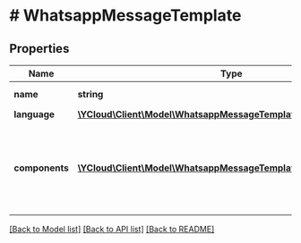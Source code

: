 # # WhatsappMessageTemplate

## Properties

Name | Type | Description | Notes
------------ | ------------- | ------------- | -------------
**name** | **string** | Name of the template. |
**language** | [**\YCloud\Client\Model\WhatsappMessageTemplateLanguage**](WhatsappMessageTemplateLanguage.md) |  |
**components** | [**\YCloud\Client\Model\WhatsappMessageTemplateComponentsInner[]**](WhatsappMessageTemplateComponentsInner.md) | Array of components objects containing the parameters of the message. | [optional]

[[Back to Model list]](../../README.md#models) [[Back to API list]](../../README.md#endpoints) [[Back to README]](../../README.md)
